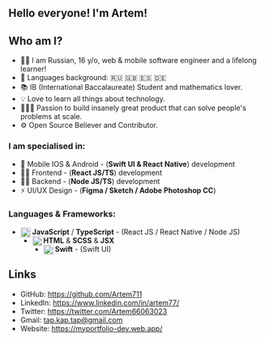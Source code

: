 ## Hello everyone! I'm Artem!

## Who am I?
- 👨‍💻 I am Russian, 16 y/o, web & mobile software engineer and a lifelong learner!
- 📖 Languages background: 🇷🇺 🇬🇧 🇪🇸 🇩🇪
- 📚 IB (International Baccalaureate) Student and mathematics lover.
- 💡 Love to learn all things about technology.
- 👷🏻‍♂️ Passion to build insanely great product that can solve people's problems at scale.
- ⚙ Open Source Believer and Contributor.

### I am specialised in:
- 📱 Mobile IOS & Android - (**Swift UI & React Native**) development
-  👨‍💻 Frontend - (**React JS/TS**) development
- 👨‍🔬 Backend - (**Node JS/TS**) development
- ⚡ UI/UX Design - (**Figma / Sketch / Adobe Photoshop CC**)

### Languages & Frameworks: 
- **JavaScript** / **TypeScript** <img align="left" alt="javascript" width="20px" src="https://cdn.jsdelivr.net/npm/simple-icons@v3/icons/javascript.svg"/> - (React JS / React Native / Node JS)
- **HTML** & **SCSS** & **JSX** <img align="left" alt="swift" width="19px" src="https://cdn.jsdelivr.net/npm/simple-icons@3.12.3/icons/html5.svg"/>
- **Swift** <img align="left" alt="swift" width="20px" src="https://cdn.jsdelivr.net/npm/simple-icons@v3/icons/swift.svg"/> - (Swift UI)

## Links
- GitHub: https://github.com/Artem711
- LinkedIn: https://www.linkedin.com/in/artem77/
- Twitter: https://twitter.com/Artem66063023
- Gmail: tap.kap.tap@gmail.com
- Website: https://myportfolio-dev.web.app/
